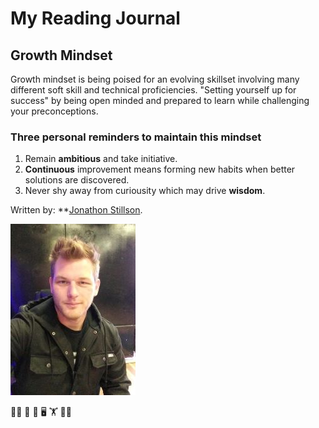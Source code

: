# My Reading Journal

## Growth Mindset
Growth mindset is being poised for an evolving skillset involving many different soft skill and technical proficiencies. 
"Setting yourself up for success" by being open minded and prepared to learn while challenging your preconceptions.

### Three personal reminders to maintain this mindset
1. Remain **ambitious** and take initiative.
2. **Continuous** improvement means forming new habits when better solutions are discovered.
3. Never shy away from curiousity which may drive **wisdom**. 

Written by: **[Jonathon Stillson](https://www.github.com/Navelfuzz77).

![Picture](IMG_1.jpg)

:family_man_boy:
:guitar:
:dog:
:desktop_computer:
:weight_lifting:
:mage_man:
